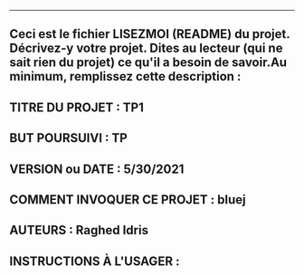 ------------------------------------------------------------------------
Ceci est le fichier LISEZMOI (README) du projet.  Décrivez-y votre projet. Dites au lecteur (qui ne sait rien du projet) ce qu'il a besoin de savoir.Au minimum, remplissez cette description :
------------------------------------------------------------------------

## TITRE DU PROJET : TP1
## BUT POURSUIVI : TP
## VERSION ou DATE : 5/30/2021
## COMMENT INVOQUER CE PROJET : bluej
## AUTEURS : Raghed Idris
## INSTRUCTIONS À L'USAGER :
